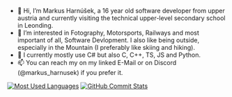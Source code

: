 - 👋 Hi, I’m Markus Harnúšek, a 16 year old software developer from upper austria and currently visiting the technical upper-level secondary school in Leonding.
- 👀 I’m interested in Fotography, Motorsports, Railways and most important of all, Software Devlopment. I also like being outside, especially in the Mountain (I preferably like skiing and hiking).
- 🌱 I currently mostly use C# but also C, C++, TS, JS and Python.
- 📫 You can reach my on my linked E-Mail or on Discord (@markus_harnusek) if you prefer it.

[![Most Used Languages](https://github-readme-stats.vercel.app/api/top-langs/?username=MarkusHarnusek&layout=compact&theme=dark&cache_seconds=1800)](https://github.com/MarkusHarnusek)
[![GitHub Commit Stats](https://github-readme-stats.vercel.app/api?username=MarkusHarnusek&show_icons=true&count_private=true&theme=dark&cache_seconds=1800)](https://github.com/MarkusHarnusek)